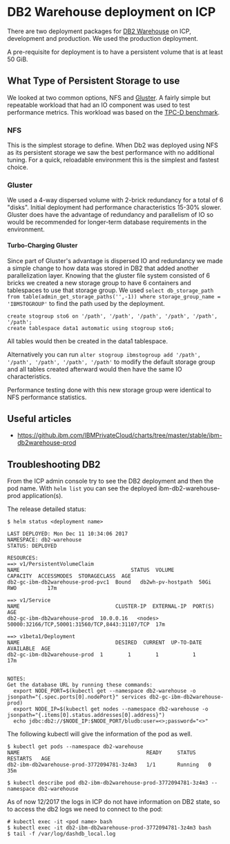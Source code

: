 # DB2 Warehouse deployment on ICP

There are two deployment packages for [DB2 Warehouse](https://www.ibm.com/hr-en/marketplace/db2-warehouse) on ICP, development and production. We used the production deployment.

A pre-requisite for deployment is to have a persistent volume that is at least 50 GiB.

## What Type of Persistent Storage to use

We looked at two common options, NFS and [Gluster](https://www.gluster.org/). A fairly simple but repeatable workload that had an IO component was used to test performance metrics. This workload was based on the [TPC-D benchmark](http://www.tpc.org/tpcd/default.asp).

### NFS

This is the simplest storage to define. When Db2 was deployed using NFS as its persistent storage we saw the best performance with no additional tuning. For a quick, reloadable environment this is the simplest and fastest choice.

### Gluster

We used a 4-way dispersed volume with 2-brick redundancy for a total of 6 "disks". Initial deployment had performance characteristics 15-30% slower. Gluster does have the advantage of redundancy and parallelism of IO so would be recommended for longer-term database requirements in the environment.

#### Turbo-Charging Gluster

Since part of Gluster's advantage is dispersed IO and redundancy we made a simple change to how data was stored in DB2 that added another parallelization layer. Knowing that the gluster file system consisted of 6 bricks we created a new storage group to have 6 containers and tablespaces to use that storage group. We used `select db_storage_path from table(admin_get_storage_paths('',-1)) where storage_group_name = 'IBMSTOGROUP'` to find the path used by the deployment.

```
create stogroup sto6 on '/path', '/path', '/path', '/path', '/path', '/path';
create tablespace data1 automatic using stogroup sto6;
```

All tables would then be created in the data1 tablespace.

Alternatively you can run `alter stogroup ibmstogroup add '/path', '/path', '/path', '/path', '/path'` to modify the default storage group and all tables created afterward would then have the same IO characteristics.

Performance testing done with this new storage group were identical to NFS performance statistics.

## Useful articles
* https://github.ibm.com/IBMPrivateCloud/charts/tree/master/stable/ibm-db2warehouse-prod


## Troubleshooting DB2
From the ICP admin console try to see the DB2 deployment and then the pod name.
With `helm list` you can see the deployed ibm-db2-warehouse-prod application(s).

The release detailed status:
```
$ helm status <deployment name>

LAST DEPLOYED: Mon Dec 11 10:34:06 2017
NAMESPACE: db2-warehouse
STATUS: DEPLOYED

RESOURCES:
==> v1/PersistentVolumeClaim
NAME                                    STATUS  VOLUME             CAPACITY  ACCESSMODES  STORAGECLASS  AGE
db2-gc-ibm-db2warehouse-prod-pvc1  Bound   db2wh-pv-hostpath  50Gi      RWO          17m

==> v1/Service
NAME                               CLUSTER-IP  EXTERNAL-IP  PORT(S)                                         AGE
db2-gc-ibm-db2warehouse-prod  10.0.0.16   <nodes>      50000:32166/TCP,50001:31560/TCP,8443:31107/TCP  17m

==> v1beta1/Deployment
NAME                               DESIRED  CURRENT  UP-TO-DATE  AVAILABLE  AGE
db2-gc-ibm-db2warehouse-prod  1        1        1           1          17m


NOTES:
Get the database URL by running these commands:
  export NODE_PORT=$(kubectl get --namespace db2-warehouse -o jsonpath="{.spec.ports[0].nodePort}" services db2-gc-ibm-db2warehouse-prod)
  export NODE_IP=$(kubectl get nodes --namespace db2-warehouse -o jsonpath="{.items[0].status.addresses[0].address}")
  echo jdbc:db2://$NODE_IP:$NODE_PORT/bludb:user=<>;password="<>"
```

The following kubectl will give the information of the pod as well.
```
$ kubectl get pods --namespace db2-warehouse
NAME                                         READY     STATUS    RESTARTS   AGE
db2-ibm-db2warehouse-prod-3772094781-3z4m3   1/1       Running   0          35m

$ kubectl describe pod db2-ibm-db2warehouse-prod-3772094781-3z4m3 --namespace db2-warehouse
```

As of now 12/2017 the logs in ICP do not have information on DB2 state, so to access the db2 logs we need to connect to the pod:
```
# kubectl exec -it <pod name> bash
$ kubectl exec -it db2-ibm-db2warehouse-prod-3772094781-3z4m3 bash
$ tail -f /var/log/dashdb_local.log
```
